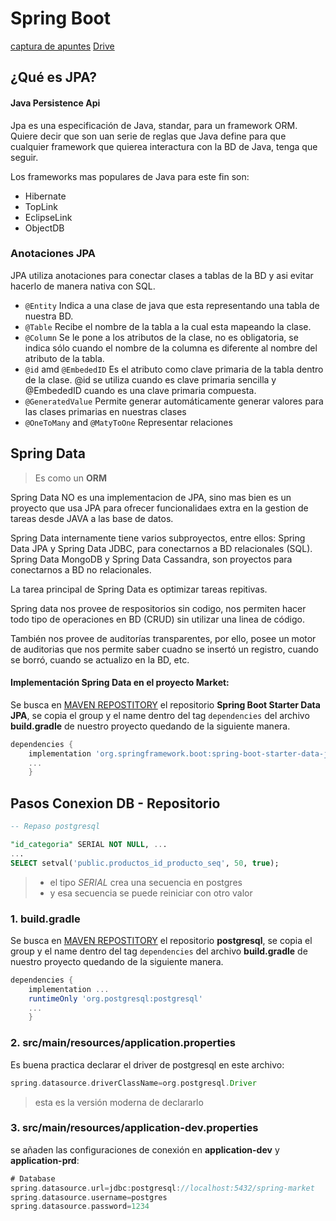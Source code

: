 # Spring Boot
[captura de apuntes](https://docs.google.com/document/d/1whzY5DwcKjnMf2dsteM3sRMzqClnMa-p1IHvUeYaE94/edit)
[Drive](https://drive.google.com/drive/u/2/folders/1Clc8eVCVBgdpDvaUh8ScybhTWufs8jzd)

## ¿Qué es JPA?
#### Java Persistence Api
Jpa es una especificación de Java, standar, para un framework ORM. Quiere decir que son uan serie de reglas que Java define para que cualquier framework que quierea interactura con la BD de Java, tenga que seguir.

Los frameworks mas populares de Java para este fin son:

* Hibernate
* TopLink
* EclipseLink
* ObjectDB

### Anotaciones JPA
JPA utiliza anotaciones para conectar clases a tablas de la BD y asi evitar hacerlo de manera nativa con SQL.

* `@Entity` Indica a una clase de java que esta representando una tabla de nuestra BD.
* `@Table`  Recibe el nombre de la tabla a la cual esta mapeando la clase.
* `@Column`  Se le pone a los atributos de la clase, no es obligatoria, se indica sólo cuando el nombre de la columna es diferente al nombre del atributo de la tabla.
* `@id` amd `@EmbededID` Es el atributo como clave primaria de la tabla dentro de la clase. @id se utiliza cuando es clave primaria sencilla y @EmbededID cuando es una clave primaria compuesta.
* `@GeneratedValue`  Permite generar automáticamente generar valores para las clases primarias en nuestras clases
* `@OneToMany` and `@MatyToOne` Representar relaciones

## Spring Data
> Es como un **ORM**

Spring Data NO es una implementacion de JPA, sino mas bien es un proyecto que usa JPA para ofrecer funcionalidaes extra en la gestion de tareas desde JAVA a las base de datos.

Spring Data internamente tiene varios subproyectos, entre ellos: Spring Data JPA y Spring Data JDBC, para conectarnos a BD relacionales (SQL). Spring Data MongoDB y Spring Data Cassandra, son proyectos para conectarnos a BD no relacionales.

La tarea principal de Spring Data es optimizar tareas repitivas.

Spring data nos provee de respositorios sin codigo, nos permiten hacer todo tipo de operaciones en BD (CRUD) sin utilizar una linea de código.

También nos provee de auditorías transparentes, por ello, posee un motor de auditorias que nos permite saber cuadno se insertó un registro, cuando se borró, cuando se actualizo en la BD, etc.


#### Implementación Spring Data en el proyecto Market:
Se busca en [MAVEN REPOSTITORY](https://mvnrepository.com/) el repositorio **Spring Boot Starter Data JPA**,
se copia el group y el name dentro del tag `dependencies` del archivo **build.gradle** 
de nuestro proyecto quedando de la siguiente manera.
```gradle
dependencies { 
    implementation 'org.springframework.boot:spring-boot-starter-data-jpa'
    ...
    }
```


## Pasos Conexion DB - Repositorio

```sql
-- Repaso postgresql

"id_categoria" SERIAL NOT NULL, ...
...
SELECT setval('public.productos_id_producto_seq', 50, true);
```
> * el tipo *SERIAL* crea una secuencia en postgres
> * y esa secuencia se puede reiniciar con otro valor

### 1. build.gradle
Se busca en [MAVEN REPOSTITORY](https://mvnrepository.com/) el repositorio **postgresql**,
se copia el group y el name dentro del tag `dependencies` del archivo **build.gradle**
de nuestro proyecto quedando de la siguiente manera.
```gradle
dependencies { 
    implementation ...
    runtimeOnly 'org.postgresql:postgresql'
    ...
    }
```

### 2. src/main/resources/application.properties
Es buena practica declarar el driver de postgresql en este archivo:
```gradle
spring.datasource.driverClassName=org.postgresql.Driver
```
> esta es la versión moderna de declararlo

### 3. src/main/resources/application-dev.properties
se añaden las configuraciones de conexión en **application-dev** y **application-prd**: 
```gradle
# Database
spring.datasource.url=jdbc:postgresql://localhost:5432/spring-market
spring.datasource.username=postgres
spring.datasource.password=1234
```
